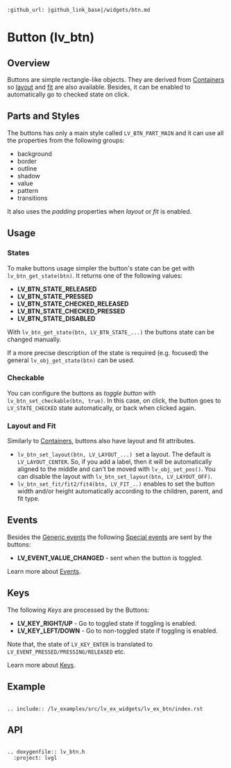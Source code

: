```eval_rst
:github_url: |github_link_base|/widgets/btn.md
```
# Button (lv_btn)

## Overview

Buttons are simple rectangle-like objects. They are derived from [Containers](/widgets/cont) so [layout](/widgets/cont#layout) and [fit](/widgets/cont#fit) are also available. 
Besides, it can be enabled to automatically go to checked state on click.


## Parts and Styles
The buttons has only a main style called `LV_BTN_PART_MAIN` and it can use all the properties from the following groups:
- background
- border
- outline
- shadow
- value
- pattern
- transitions

It also uses the *padding* properties when *layout* or *fit* is enabled.

## Usage

### States
To make buttons usage simpler the button's state can be get with `lv_btn_get_state(btn)`. It returns one of the following values:
- **LV_BTN_STATE_RELEASED**
- **LV_BTN_STATE_PRESSED**
- **LV_BTN_STATE_CHECKED_RELEASED**
- **LV_BTN_STATE_CHECKED_PRESSED**
- **LV_BTN_STATE_DISABLED**

With `lv_btn_get_state(btn, LV_BTN_STATE_...)` the buttons state can be changed manually.

If a more precise description of the state is required (e.g. focused) the general `lv_obj_get_state(btn)` can be used.


### Checkable
You can configure the buttons as *toggle button* with `lv_btn_set_checkable(btn, true)`. In this case, on click, the button goes to `LV_STATE_CHECKED` state automatically, or back when clicked again.


### Layout and Fit
Similarly to [Containers](/widgets/cont), buttons also have layout and fit attributes.
- `lv_btn_set_layout(btn, LV_LAYOUT_...) `set a layout. The default is `LV_LAYOUT_CENTER`.
So, if you add a label, then it will be automatically aligned to the middle and can't be moved with `lv_obj_set_pos()`.
You can disable the layout with `lv_btn_set_layout(btn, LV_LAYOUT_OFF)`.
- `lv_btn_set_fit/fit2/fit4(btn, LV_FIT_..)` enables to set the button width and/or height automatically according to the children, parent, and fit type.


## Events
Besides the [Generic events](/overview/event.html#generic-events) the following [Special events](/overview/event.html#special-events) are sent by the buttons:
 - **LV_EVENT_VALUE_CHANGED** - sent when the button is toggled.

Learn more about [Events](/overview/event).

## Keys
The following *Keys* are processed by the Buttons:
- **LV_KEY_RIGHT/UP** - Go to toggled state if toggling is enabled.
- **LV_KEY_LEFT/DOWN** - Go to non-toggled state if toggling is enabled.

Note that, the state of `LV_KEY_ENTER` is translated to `LV_EVENT_PRESSED/PRESSING/RELEASED` etc.

Learn more about [Keys](/overview/indev).

## Example
```eval_rst

.. include:: /lv_examples/src/lv_ex_widgets/lv_ex_btn/index.rst

```

## API

```eval_rst

.. doxygenfile:: lv_btn.h
  :project: lvgl

```
